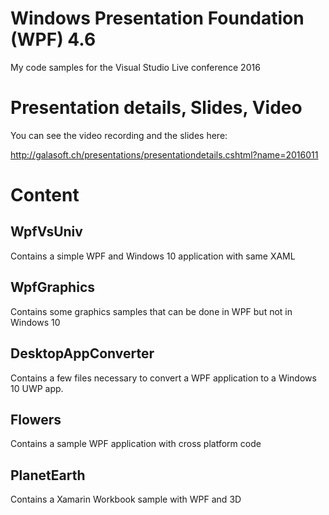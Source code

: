 # Windows Presentation Foundation (WPF) 4.6

My code samples for the Visual Studio Live conference 2016

# Presentation details, Slides, Video

You can see the video recording and the slides here:

http://galasoft.ch/presentations/presentationdetails.cshtml?name=2016011

# Content

## WpfVsUniv

Contains a simple WPF and Windows 10 application with same XAML

## WpfGraphics

Contains some graphics samples that can be done in WPF but not in Windows 10

## DesktopAppConverter

Contains a few files necessary to convert a WPF application to a Windows 10 UWP app.

## Flowers

Contains a sample WPF application with cross platform code

## PlanetEarth

Contains a Xamarin Workbook sample with WPF and 3D
